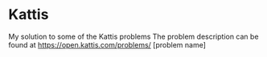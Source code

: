 # Kattis
My solution to some of the Kattis problems
The problem description can be found at https://open.kattis.com/problems/ [problem name]
